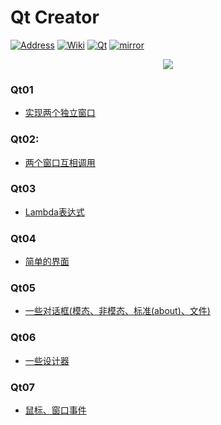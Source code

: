 # Qt Creator

[![Address][address-img]][address] [![Wiki][wiki-img]][wiki] [![Qt][qt-img]][qt] [![mirror][mirror-img]][mirror]

[address]:https://github.com/liuiwxye/Qt5
[address-img]:https://img.shields.io/badge/view-address-yellow.svg

[wiki-img]: https://img.shields.io/badge/docs-Wiki-blue.svg
[wiki]: https://en.wikipedia.org/wiki/Qt_(software)

[qt-img]:https://img.shields.io/badge/Qt-qmake-green.svg
[qt]: https://www.qt.io

[mirror-img]:https://img.shields.io/badge/mirror-Soft-blue.svg
[mirror]:https://mirrors.tuna.tsinghua.edu.cn/qt/

<div align=center>
<img src="https://cdn2.hubspot.net/hubfs/149513/Qt2017/qt_logo_with_text_green_rgb.png?t=1532498450722">
</div>


### Qt01
  
* [实现两个独立窗口](https://github.com/liuiwxye/Qt5/tree/master/Qt01)

### Qt02:

* [两个窗口互相调用](https://github.com/liuiwxye/Qt5/tree/master/Qt02)

### Qt03
  
* [Lambda表达式](https://github.com/liuiwxye/Qt5/tree/master/Qt03)

### Qt04

* [简单的界面](https://github.com/liuiwxye/Qt5/tree/master/Qt04)

### Qt05

* [一些对话框(模态、非模态、标准(about)、文件)](https://github.com/liuiwxye/Qt5/tree/master/Qt05)

### Qt06

* [一些设计器](https://github.com/liuiwxye/Qt5/tree/master/Qt06)

### Qt07

* [鼠标、窗口事件](https://github.com/liuiwxye/Qt5/tree/master/Qt07)

